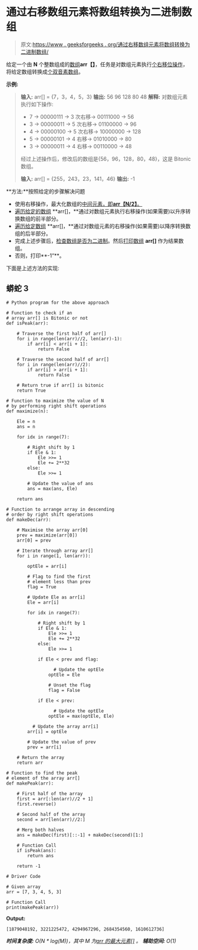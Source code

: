 # 通过右移数组元素将数组转换为二进制数组

> 原文:[https://www . geeksforgeeks . org/通过右移数组元素将数组转换为二进制数组/](https://www.geeksforgeeks.org/convert-an-array-into-bitonic-array-by-right-shifting-array-elements/)

给定一个由 **N** 个整数组成的[数组](https://www.geeksforgeeks.org/introduction-to-arrays/)**arr【】**，任务是对数组元素执行[个右移位操作](https://www.geeksforgeeks.org/bitwise-shift-operators-in-java/)，将给定数组转换成[个双音素数组](https://www.geeksforgeeks.org/program-to-check-if-an-array-is-bitonic-or-not/)。

**示例:**

> **输入:** arr[] = {7，3，4，5，3}
> **输出:** 56 96 128 80 48
> **解释:**
> 对数组元素执行如下操作:
> 
> *   7 → 00000111 → 3 次右移→ 00111000 → 56
> *   3 → 00000011 → 5 次右移→ 01100000 → 96
> *   4 → 00000100 → 5 次右移→ 10000000 → 128
> *   5 → 00000101 → 4 右移→ 01010000 → 80
> *   3 → 00000011 → 4 右移→ 00110000 → 48
> 
> 经过上述操作后，修改后的数组是{56，96，128，80，48}，这是 Bitonic 数组。
> 
> **输入:** arr[] = {255，243，23，141，46}
> **输出:** -1

**方法:**按照给定的步骤解决问题

*   使用右移操作，最大化数组的[中间元素，即**arr【N/2】**。](https://www.geeksforgeeks.org/start-end-start2-preferrable-method-calculating-middle-array-start-end2/)
*   [遍历给定的数组](https://www.geeksforgeeks.org/c-program-to-traverse-an-array/) **arr[]，**通过对数组元素执行右移操作(如果需要)以升序转换数组的前半部分。
*   [遍历给定数组](https://www.geeksforgeeks.org/c-program-to-traverse-an-array/) **arr[]，**通过对数组元素的右移操作(如果需要)以降序转换数组的后半部分。
*   完成上述步骤后，[检查数组是否为二进制](https://www.geeksforgeeks.org/program-to-check-if-an-array-is-bitonic-or-not/)。然后[打印数组](https://www.geeksforgeeks.org/c-program-to-print-an-array-using-recursion/) **arr[]** 作为结果数组。
*   否则，打印**-1”**。

下面是上述方法的实现:

## 蟒蛇 3

```
# Python program for the above approach

# Function to check if an
# array arr[] is Bitonic or not
def isPeak(arr):

    # Traverse the first half of arr[]
    for i in range(len(arr)//2, len(arr)-1):
        if arr[i] < arr[i + 1]:
            return False

    # Traverse the second half of arr[]
    for i in range(len(arr)//2):
        if arr[i] > arr[i + 1]:
            return False

    # Return true if arr[] is bitonic
    return True

# Function to maximize the value of N
# by performing right shift operations
def maximize(n):

    Ele = n
    ans = n

    for idx in range(7):

        # Right shift by 1
        if Ele & 1:
            Ele >>= 1
            Ele += 2**32
        else:
            Ele >>= 1

        # Update the value of ans
        ans = max(ans, Ele)

    return ans

# Function to arrange array in descending
# order by right shift operations
def makeDec(arr):

    # Maximise the array arr[0]
    prev = maximize(arr[0])
    arr[0] = prev

    # Iterate through array arr[]
    for i in range(1, len(arr)):

        optEle = arr[i]

        # Flag to find the first
        # element less than prev
        flag = True

        # Update Ele as arr[i]
        Ele = arr[i]

        for idx in range(7):

            # Right shift by 1
            if Ele & 1:
                Ele >>= 1
                Ele += 2**32
            else:
                Ele >>= 1

            if Ele < prev and flag:

                  # Update the optEle
                optEle = Ele

                # Unset the flag
                flag = False

            if Ele < prev:

                  # Update the optEle
                optEle = max(optEle, Ele)

          # Update the array arr[i]
        arr[i] = optEle

        # Update the value of prev
        prev = arr[i]

    # Return the array
    return arr

# Function to find the peak
# element of the array arr[]
def makePeak(arr):

    # First half of the array
    first = arr[:len(arr)//2 + 1]
    first.reverse()

    # Second half of the array
    second = arr[len(arr)//2:]

    # Merg both halves
    ans = makeDec(first)[::-1] + makeDec(second)[1:]

    # Function Call
    if isPeak(ans):
        return ans

    return -1

# Driver Code

# Given array
arr = [7, 3, 4, 5, 3]

# Function Call
print(makePeak(arr))
```

**Output:**

```
[1879048192, 3221225472, 4294967296, 2684354560, 1610612736]

```

***时间复杂度:** O(N * log(M))，其中 M 为*[*arr 的最大元素[]*](https://www.geeksforgeeks.org/c-program-find-largest-element-array/) *。*
***辅助空间:** O(1)*